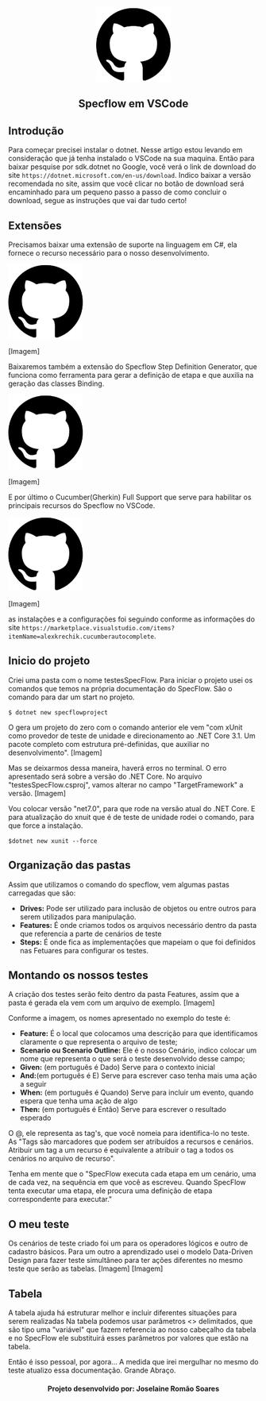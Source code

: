 <p align="center">
  <img  src="https://github.com/joselainejrs/git-github/blob/main/image.png" width="150px" alt="Imagem">
</p>

<h2 align="center">
Specflow em VSCode
</h2>

## Introdução

Para começar precisei instalar o dotnet. Nesse artigo estou levando em consideração que já tenha instalado o VSCode na sua maquina.
Então para baixar pesquise por sdk.dotnet no Google, você verá o link de download do site `https://dotnet.microsoft.com/en-us/download`.
Indico baixar a versão recomendada no site, assim que você clicar no botão de download será encaminhado para um pequeno passo a passo de como concluir o download, segue as instruções que vai dar tudo certo!

## Extensões

Precisamos baixar uma extensão de suporte na linguagem em C#, ela fornece o recurso necessário para o nosso desenvolvimento.
<p >
  <img  src="https://github.com/joselainejrs/git-github/blob/main/image.png" width="150px" alt="Imagem">
</p>
[Imagem]

Baixaremos também a extensão do Specflow Step Definition Generator, que funciona como ferramenta para gerar a definição de etapa e que auxilia na geração das classes Binding.
<p >
  <img  src="https://github.com/joselainejrs/git-github/blob/main/image.png" width="150px" alt="Imagem">
</p>
[Imagem]

E por último o Cucumber(Gherkin) Full Support que serve para habilitar os principais recursos do Specflow no VSCode.
<p >
  <img  src="https://github.com/joselainejrs/git-github/blob/main/image.png" width="150px" alt="Imagem">
</p>
[Imagem]

as instalações e a configurações foi seguindo conforme as informações do site `https://marketplace.visualstudio.com/items?itemName=alexkrechik.cucumberautocomplete`.

## Inicio do projeto

Criei uma pasta com o nome testesSpecFlow.
Para iniciar o projeto usei os comandos que temos na própria documentação do SpecFlow. São o comando para dar um start no projeto.

```
$ dotnet new specflowproject
```
O gera um projeto do zero com o comando anterior ele vem "com xUnit como provedor de teste de unidade e direcionamento ao .NET Core 3.1. Um pacote completo com estrutura pré-definidas, que auxiliar no desenvolvimento".
[Imagem]

Mas se deixarmos dessa maneira, haverá erros no terminal. O erro apresentado será sobre a versão do .NET Core.
No arquivo "testesSpecFlow.csproj", vamos alterar no campo "TargetFramework" a versão.
[Imagem]

Vou colocar versão "net7.0", para que rode na versão atual do .NET Core.
E para atualização do xnuit que é de teste de unidade rodei o comando, para que force a instalação.

```
$dotnet new xunit --force
```

## Organização das pastas

Assim que utilizamos o comando do specflow, vem algumas pastas carregadas que são:
- <b>Drives:</b> Pode ser utilizado para inclusão de objetos ou entre outros para serem utilizados para manipulação.
- <b>Features:</b> É onde criamos todos os arquivos necessário dentro da pasta que referencia a parte de cenários de teste
- <b>Steps:</b> É onde fica as implementações que mapeiam o que foi definidos nas Fetuares para configurar os testes.

## Montando os nossos testes

A criação dos testes serão feito dentro da pasta Features, assim que a pasta é gerada ela vem com um arquivo de exemplo.
[Imagem]

Conforme a imagem, os nomes apresentado no exemplo do teste é:

- <b>Feature:</b> É o local que colocamos uma descrição para que identificamos claramente o que representa o arquivo de teste;
- <b>Scenario ou Scenario Outline:</b> Ele é o nosso Cenário, indico colocar um nome que representa o que será o teste desenvolvido desse campo;
- <b>Given:</b> (em português é Dado)  Serve para o contexto inicial
- <strong>And:</strong>(em português é E) Serve para escrever caso tenha mais uma ação a seguir
- <b>When:</b> (em português é Quando) Serve para incluir um evento, quando espera que tenha uma ação de algo
- <b>Then:</b> (em português é Então) Serve para escrever o resultado esperado

O @, ele representa as tag's, que você nomeia para identifica-lo no teste. As "Tags são marcadores que podem ser atribuídos a recursos e cenários. Atribuir um tag a um recurso é equivalente a atribuir o tag a todos os cenários no arquivo de recurso".

Tenha em mente que o "SpecFlow executa cada etapa em um cenário, uma de cada vez, na sequência em que você as escreveu. Quando SpecFlow tenta executar uma etapa, ele procura uma definição de etapa correspondente para executar."
  
## O meu teste

Os cenários de teste criado foi um para os operadores lógicos e outro de cadastro básicos. Para um outro a aprendizado usei o modelo Data-Driven Design para fazer teste simultâneo para ter ações diferentes no mesmo teste que serão as tabelas.
[Imagem]
[Imagem]

## Tabela

A tabela ajuda há estruturar melhor e incluir diferentes situações para serem realizadas
Na tabela podemos usar parâmetros <> delimitados, que são tipo uma "variável" que fazem referencia ao nosso cabeçalho da tabela e no SpecFlow ele substituirá esses parâmetros por valores que estão na tabela.


Então é isso pessoal, por agora… A medida que irei mergulhar no mesmo do teste atualizo essa documentação. Grande Abraço.

<h4 align="center">
Projeto desenvolvido por: Joselaine Romão Soares
</h4>
